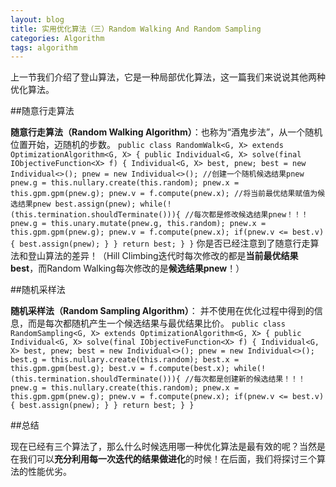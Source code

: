 ```yaml
---
layout: blog
title: 实用优化算法（三）Random Walking And Random Sampling
categories: Algorithm
tags: algorithm
---
```

上一节我们介绍了登山算法，它是一种局部优化算法，这一篇我们来说说其他两种优化算法。

##随意行走算法

**随意行走算法（Random Walking Algorithm）**：也称为“酒鬼步法”，从一个随机位置开始，迈随机的步数。
`public class RandomWalk<G, X> extends OptimizationAlgorithm<G, X> {
  public Individual<G, X> solve(final IObjectiveFunction<X> f) {
    Individual<G, X> best, pnew;
    best = new Individual<>();
    pnew = new Individual<>();
    //创建一个随机候选结果pnew
    pnew.g = this.nullary.create(this.random);
    pnew.x = this.gpm.gpm(pnew.g);
    pnew.v = f.compute(pnew.x);
    //将当前最优结果赋值为候选结果pnew
    best.assign(pnew);
    while(!(this.termination.shouldTerminate())){
      //每次都是修改候选结果pnew！！！
      pnew.g = this.unary.mutate(pnew.g, this.random);
      pnew.x = this.gpm.gpm(pnew.g);
      pnew.v = f.compute(pnew.x);
      if(pnew.v <= best.v){
        best.assign(pnew);
      }
    }
    return best;
  }
}`
你是否已经注意到了随意行走算法和登山算法的差异！（Hill Climbing迭代时每次修改的都是**当前最优结果best**，而Random Walking每次修改的是**候选结果pnew**！）

##随机采样法

**随机采样法（Random Sampling Algorithm）**： 并不使用在优化过程中得到的信息，而是每次都随机产生一个候选结果与最优结果比价。
`public class RandomSampling<G, X> extends OptimizationAlgorithm<G, X> {
  public Individual<G, X> solve(final IObjectiveFunction<X> f) {
    Individual<G, X> best, pnew;
    best = new Individual<>();
    pnew = new Individual<>();
    best.g = this.nullary.create(this.random);
    best.x = this.gpm.gpm(best.g);
    best.v = f.compute(best.x);
    while(!(this.termination.shouldTerminate())){
      //每次都是创建新的候选结果！！！
      pnew.g = this.nullary.create(this.random);
      pnew.x = this.gpm.gpm(pnew.g);
      pnew.v = f.compute(pnew.x);
      if(pnew.v <= best.v){
        best.assign(pnew);
      }
    }
    return best;
  }
}`

##总结

现在已经有三个算法了，那么什么时候选用哪一种优化算法是最有效的呢？当然是在我们可以**充分利用每一次迭代的结果做进化**的时候！在后面，我们将探讨三个算法的性能优劣。

